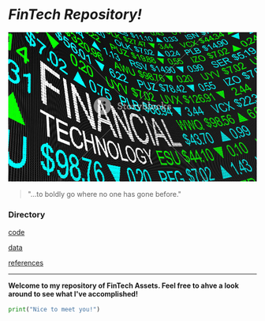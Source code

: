 # *FinTech Repository!*

![markdown-image](markdown-image.png)

> "...to boldly go where no one has gone before."

### Directory

[code](code)

[data](data)

[references](references)

---

**Welcome to my repository of FinTech Assets. Feel free to ahve a look around to see what I've accomplished!**

```python
print("Nice to meet you!")
```
